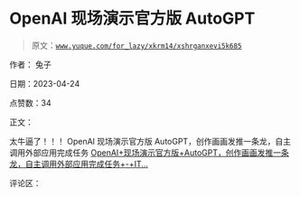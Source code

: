 # OpenAI 现场演示官方版 AutoGPT

> 原文：[`www.yuque.com/for_lazy/xkrm14/xshrganxevi5k685`](https://www.yuque.com/for_lazy/xkrm14/xshrganxevi5k685)

作者： 兔子

日期：2023-04-24

点赞数：34

正文：

太牛逼了！！！ OpenAI 现场演示官方版 AutoGPT，创作画画发推一条龙，自主调用外部应用完成任务 [OpenAI+现场演示官方版+AutoGPT，创作画画发推一条龙，自主调用外部应用完成任务+-+IT...](https://www.ithome.com/0/688/529.htm)

评论区：



